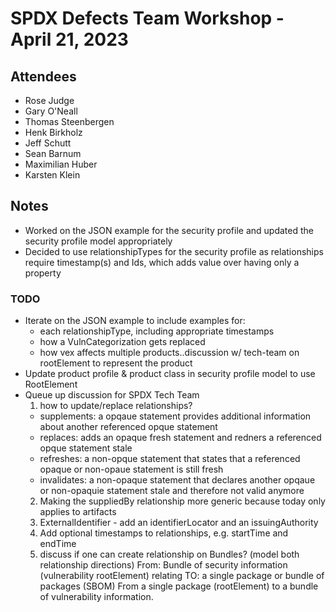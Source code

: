 # SPDX Defects Team Workshop - April 21, 2023

## Attendees
* Rose Judge
* Gary O'Neall
* Thomas Steenbergen
* Henk Birkholz
* Jeff Schutt
* Sean Barnum
* Maximilian Huber
* Karsten Klein

## Notes
* Worked on the JSON example for the security profile and updated the security profile model appropriately
* Decided to use relationshipTypes for the security profile as relationships require timestamp(s) and Ids, which adds value over having only a property

### TODO
* Iterate on the JSON example to include examples for:
     * each relationshipType, including appropriate timestamps
     * how a VulnCategorization gets replaced
     * how vex affects multiple products..discussion w/ tech-team on rootElement to represent the product
* Update product profile & product class in security profile model to use RootElement 
* Queue up discussion for SPDX Tech Team
  1. how to update/replace relationships?
    * supplements: a opqaue statement provides additional information about another referenced opque statement 
    * replaces: adds an opaque fresh statement and redners a referenced opque statement stale 
    * refreshes: a non-opque statement that states that a referenced opaque or non-opaue statement is still fresh 
    * invalidates: a non-opaque statement that declares another opqaue or non-opaquie statement stale and therefore not valid anymore
  2. Making the suppliedBy relationship more generic because today only applies to artifacts
  3. ExternalIdentifier - add an identifierLocator and an issuingAuthority
  4. Add optional timestamps to relationships, e.g. startTime and endTime
  5. discuss if one can create relationship on Bundles? (model both relationship directions)
      From: Bundle of security information (vulnerability rootElement) relating TO: a single package or bundle of packages (SBOM)
      From a single package (rootElement) to a bundle of vulnerability information. 
